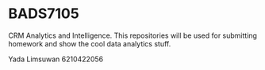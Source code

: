 # BADS7105
CRM Analytics and Intelligence.
This repositories will be used for submitting homework and show the cool data analytics stuff.

Yada Limsuwan 6210422056

